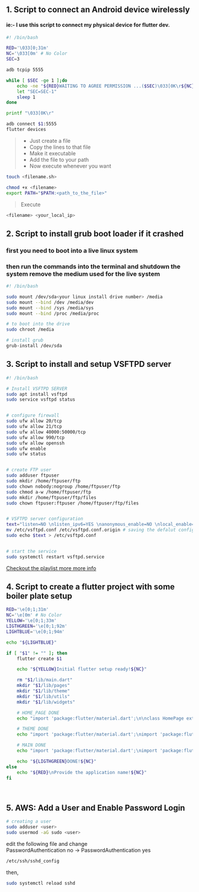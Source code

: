 ## 1. Script to connect an Android device wirelessly
#### ie:- I use this script to connect my physical device for flutter dev.
```sh
#! /bin/bash

RED='\033[0;31m'
NC='\033[0m' # No Color
SEC=3

adb tcpip 5555

while [ $SEC -ge 1 ];do
    echo -ne "${RED}WAITING TO AGREE PERMISSION ...($SEC)\033[0K\r${NC}"
    let "SEC=SEC-1"
    sleep 1
done

printf "\033[0K\r"

adb connect $1:5555
flutter devices


```
> - Just create a file<br>
> - Copy the lines to that file<br>
> - Make it executable<br>
> - Add the file to your path<br>
> - Now execute whenever you want<br>


```sh
touch <filename.sh>
```
```sh
chmod +x <filename>
export PATH="$PATH:<path_to_the_file>"
```
> Execute
``` sh
<filename> <your_local_ip>
```
## 2. Script to install grub boot loader if it crashed
### first you need to boot into a live linux system
### then run the commands into the terminal and shutdown the system remove the medium used for the live system

```sh
#! /bin/bash

sudo mount /dev/sda<your linux install drive number> /media
sudo mount --bind /dev /media/dev
sudo mount --bind /sys /media/sys
sudo mount --bind /proc /media/proc

# to boot into the drive
sudo chroot /media

# install grub
grub-install /dev/sda


```

## 3. Script to install and setup VSFTPD server

```sh
#! /bin/bash

# Install VSFTPD SERVER
sudo apt install vsftpd
sudo service vsftpd status


# configure firewall
sudo ufw allow 20/tcp
sudo ufw allow 21/tcp
sudo ufw allow 40000:50000/tcp
sudo ufw allow 990/tcp
sudo ufw allow openssh
sudo ufw enable
sudo ufw status


# create FTP user
sudo adduser ftpuser
sudo mkdir /home/ftpuser/ftp
sudo chown nobody:nogroup /home/ftpuser/ftp
sudo chmod a-w /home/ftpuser/ftp
sudo mkdir /home/ftpuser/ftp/files
sudo chown ftpuser:ftpuser /home/ftpuser/ftp/files


# VSFTPD server configuration
text="listen=NO \nlisten_ipv6=YES \nanonymous_enable=NO \nlocal_enable=YES \nwrite_enable=YES \nlocal_umask=022 \ndirmessage_enable=YES \nuse_localtime=YES \nxferlog_enable=YES \nconnect_from_port_20=YES \nchroot_local_user=YES \nsecure_chroot_dir=/var/run/vsftpd/empty \npam_service_name=vsftpd \nforce_dot_files=YES \npasv_min_port=40000 \npasv_max_port=50000 \nuser_sub_token=$USER \nlocal_root=/home/$USER/ftp"
mv /etc/vsftpd.conf /etc/vsftpd.conf.origin # saving the defalut configuration to new file
sudo echo $text > /etc/vsftpd.conf


# start the service
sudo systemctl restart vsftpd.service
```

[Checkout the playlist more more info](https://www.youtube.com/playlist?list=PLeiTQKKRIIRoKMuCrsb80Rx2E1F2g6RbT)
<br>

## 4. Script to create a flutter project with some boiler plate setup

```sh
RED='\e[0;1;31m'
NC='\e[0m' # No Color
YELLOW='\e[0;1;33m'
LIGTHGREEN='\e[0;1;92m'
LIGHTBLUE='\e[0;1;94m'

echo "${LIGHTBLUE}"

if [ "$1" != "" ]; then
    flutter create $1

    echo "${YELLOW}Initial flutter setup ready!${NC}"

    rm "$1/lib/main.dart"
    mkdir "$1/lib/pages"
    mkdir "$1/lib/theme"
    mkdir "$1/lib/utils"
    mkdir "$1/lib/widgets"

    # HOME_PAGE DONE
    echo "import 'package:flutter/material.dart';\n\nclass HomePage extends StatelessWidget {\n  const HomePage({Key? key}) : super(key: key);\n\n  @override\n  Widget build(BuildContext context) {\n    return Scaffold();\n  }\n}" > "$1/lib/pages/home_page.dart"

    # THEME DONE
    echo "import 'package:flutter/material.dart';\nimport 'package:flutter/services.dart';\n\nclass MyThemes {\n  static final darkTheme = ThemeData(\n    brightness: Brightness.dark,\n    primarySwatch: Colors.indigo,\n    scaffoldBackgroundColor: Colors.grey.shade900,\n    appBarTheme: AppBarTheme(\n      elevation: 0,\n      centerTitle: true,\n      foregroundColor: Colors.white,\n      backgroundColor: Colors.grey.shade900,\n      systemOverlayStyle: SystemUiOverlayStyle(\n        statusBarColor: Colors.grey.shade900,\n        statusBarIconBrightness: Brightness.light,\n      ),\n    ),\n  );\n  static final lightTheme = ThemeData(\n    brightness: Brightness.light,\n    primarySwatch: Colors.indigo,\n    scaffoldBackgroundColor: Colors.grey.shade100,\n    appBarTheme: AppBarTheme(\n      elevation: 0,\n      centerTitle: true,\n      foregroundColor: Colors.black,\n      backgroundColor: Colors.grey.shade100,\n      systemOverlayStyle: SystemUiOverlayStyle(\n        statusBarColor: Colors.grey.shade100,\n        statusBarIconBrightness: Brightness.dark,\n      ),\n    ),\n  );\n}"  > "$1/lib/theme/theme.dart"

    # MAIN DONE
    echo "import 'package:flutter/material.dart';\nimport 'package:flutter/services.dart';\nimport 'package:$1/theme/theme.dart';\nimport 'package:$1/pages/home_page.dart';\n\n\nmain() {\n  WidgetsFlutterBinding.ensureInitialized();\n  SystemChrome.setPreferredOrientations([DeviceOrientation.portraitUp]);\n  return runApp(const App());\n}\n\nclass App extends StatelessWidget {\n  const App({Key? key}) : super(key: key);\n\n  @override\n  Widget build(BuildContext context) {\n    return MaterialApp(\n      debugShowCheckedModeBanner: false,\n      theme: MyThemes.lightTheme,\n      darkTheme: MyThemes.darkTheme,\n      home: HomePage(),\n    );\n  }\n}" > "$1/lib/main.dart"

    echo "${LIGTHGREEN}DONE!${NC}"
else
    echo "${RED}\nProvide the application name!${NC}"
fi

```
<br>

## 5. AWS: Add a User and Enable Password Login

```sh
# creating a user
sudo adduser <user>
sudo usermod -aG sudo <user>
```
edit the following file and change<br>
PasswordAuthentication no -> PasswordAuthentication yes
```sh
/etc/ssh/sshd_config
```
then,
```sh
sudo systemctl reload sshd
```
